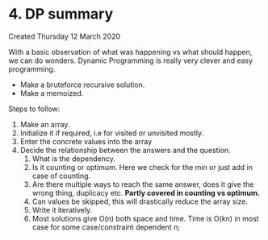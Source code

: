 # 4. DP summary
Created Thursday 12 March 2020

With a basic observation of what was happening vs what should happen, we can do wonders. Dynamic Programming is really very clever and easy programming.


* Make a bruteforce recursive solution.
* Make a memoized.


Steps to follow:

1. Make an array.
2. Initialize it if required, i.e for visited or unvisited mostly.
3. Enter the concrete values into the array
4. Decide the relationship between the answers and the question.
	1. What is the dependency.
	2. Is it counting or optimum. Here we check for the min or just add in case of counting.
	3. Are there multiple ways to reach the same answer, does it give the wrong thing, duplicacy etc. **Partly covered in counting vs optimum.**
	4. Can values be skipped, this will drastically reduce the array size.
	5. Write it iteratively.
	6. Most solutions give O(n) both space and time. Time is O(kn) in most case for some case/constraint dependent n;


